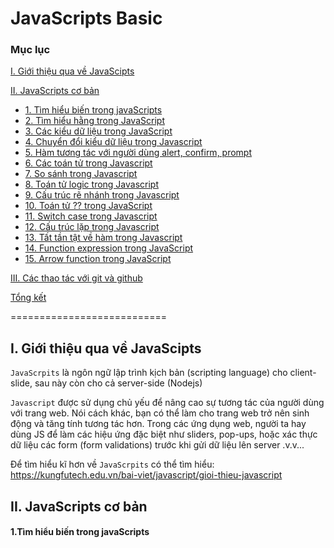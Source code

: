 # JavaScripts Basic

### Mục lục

[I. Giới thiệu qua về JavaScipts](#Modau)

[II. JavaScripts cơ bản](#javaScripts_basic)
- [1. Tìm hiểu biến trong javaScripts](#variable)
- [2. Tìm hiểu hằng trong JavaScript](#hangso)
- [3. Các kiểu dữ liệu trong JavaScript](#dataType)
- [4. Chuyển đổi kiểu dữ liệu trong Javascript](#chuyendoidata)
- [5. Hàm tương tác với người dùng alert, confirm, prompt](#hamtuongtac)
- [6. Các toán tử trong Javascript](#operator)
- [7. So sánh trong Javascript](#compare)
- [8. Toán tử logic trong Javascript](#operator_logic)
- [9. Cấu trúc rẽ nhánh trong Javascript](#renhanh)
- [10. Toán tử ?? trong JavaScript](#operator??)
- [11. Switch case trong Javascript](#switchcase)
- [12. Cấu trúc lặp trong Javascript](#loop)
- [13. Tất tần tật về hàm trong Javascript](#function)
- [14. Function expression trong JavaScript](#function_expression)
- [15. Arrow function trong JavaScript](#arrow_function)
	
[III. Các thao tác với git và github](#cacthaotacvoigitvagithub)
	
[Tổng kết](#Tongket)

===========================

<a name="Modau"></a>
## I. Giới thiệu qua về JavaScipts
`JavaScrpits` là ngôn ngữ lập trình kịch bản (scripting language) cho client-slide, sau này còn cho cả server-side (Nodejs)

`Javascript` được sử dụng chủ yếu để nâng cao sự tương tác của người dùng với trang web. Nói cách khác, bạn có thể làm cho trang web trở nên sinh động và tăng tính tương tác hơn. Trong các ứng dụng web, người ta hay dùng JS để làm các hiệu ứng đặc biệt như sliders, pop-ups, hoặc xác thực dữ liệu các form (form validations) trước khi gửi dữ liệu lên server .v.v...

Để tìm hiểu kĩ hơn về `JavaScrpits` có thể tìm hiểu: https://kungfutech.edu.vn/bai-viet/javascript/gioi-thieu-javascript

<a name="javaScripts_basic"></a>
## II. JavaScripts cơ bản

<a name="variable"></a>
#### 1.Tìm hiểu biến trong javaScripts
